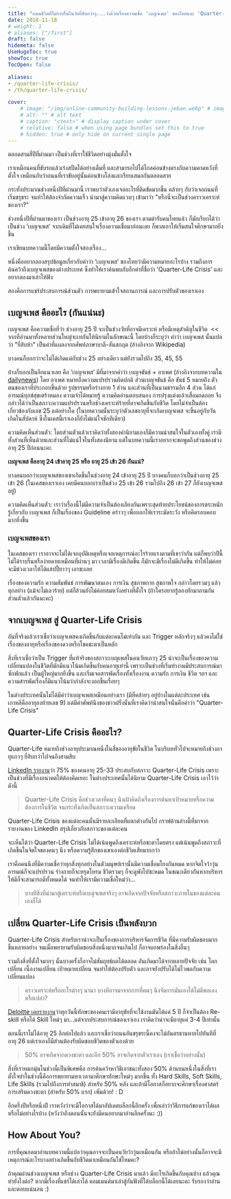 ```yaml
---
title: "ถนนชีวิตที่ไม่ราบรื่นในวัยยี่สิบกว่าๆ...ว่าด้วยเรื่องความเชื่อ 'เบญจเพส' ของไทยและ 'Quarter-Life Crisis' ของตปท."
date: 2018-11-18
# weight: 1
# aliases: ["/first"]
draft: false
hidemeta: false
UseHugoToc: true
showToc: true
TocOpen: false

aliases:
- /quarter-life-crisis/
- /th/quarter-life-crisis/

cover:
    # image: "/img/online-community-building-lessons-jeban.webp" # image path/url
    # alt: "" # alt text
    # caption: "<text>" # display caption under cover
    # relative: false # when using page bundles set this to true
    # hidden: true # only hide on current single page
---
```


ตลอดสามสี่ปีที่ผ่านมา เป็นช่วงที่เราใช้ชีวิตอย่างมุ่งมั่นตั้งใจ

เราเหมือนคนที่ขับรถแล้วเร่งสปีดได้อย่างเต็มที่ และสามารถไปได้ไกลค่อนข้างตรงกับความคาดหวังที่ตั้งใจ เหมือนกับว่าถนนที่เราขับอยู่นั้นค่อนข้างโล่งและเรียบเสมอกันตลอดสาย

กระทั่งประมาณช่วงหนึ่งปีที่ผ่านมานี้ เราพบว่าตัวเองเจออะไรที่ติดขัดมากขึ้น คล้ายๆ กับว่าเจอถนนที่เริ่มขรุขระ จนทำให้ต้องจำกัดความเร็ว นำมาสู่ความคิดแวบๆ เข้ามาว่า \"หรือนี่จะเป็นช่วงคราวเคราะห์ของเรา?\"

ช่วงหนึ่งปีที่ผ่านมาของเรา เป็นช่วงอายุ 25 เข้าอายุ 26 ของเรา ตามตำรับคนไทยแล้ว ก็มักเรียกได้ว่าเป็นช่วง ‘เบญจเพส’ จากเดิมที่ไม่เคยสนใจเรื่องความเชื่อมาก่อนเลย ก็พาลเอาให้เริ่มสนใจศึกษามากยิ่งขึ้น

เราเขียนบทความนี้โดยมีความตั้งใจสองเรื่อง...

หนึ่งคืออยากลองสรุปข้อมูลเกี่ยวกับคำว่า ‘เบญจเพส’ ของไทยว่ามีความหมายอะไรบ้าง รวมถึงการค้นคว้าถึงเบญจเพสของต่างประเทศ ซึ่งทำให้เราค้นพบกับอีกคำที่ชื่อว่า \'Quarter-Life Crisis\' และอยากลองมาเล่าให้ฟัง

สองคือการแชร์ประสบการณ์ส่วนตัว การพยายามเข้าใจสถานการณ์ และการปรับตัวของเราเอง

## เบญจเพส คืออะไร (กันแน่นะ)

เบญจเพส คือความเชื่อที่ว่า ช่วงอายุ 25 ปี จะเป็นช่วงวัยที่อาจมีเคราะห์ หรือมีเหตุสำคัญในชีวิต  << จากที่อ่านมาทั้งหลายส่วนใหญ่จะเทกันให้นิยามในลักษณะนี้ โดยบ้างก็ระบุว่า คำว่า เบญจเพส นั้นแปลว่า \"ยี่สิบห้า\" เป็นคำที่แผลงจากศัพท์ภาษาบาลี-สันสกฤต (อ้างอิงจาก Wikipedia)

บางคนก็บอกว่าจะไม่ได้เกิดแค่กับช่วง 25 อย่างเดียว แต่ยังรวมไปถึง 35, 45, 55

บ้างก็บอกเป็นอีกแนวเลย คือ ‘เบญจเพส’ มีที่มาจากคำว่า เบญจขันธ์ + อาเพศ (อ้างอิงจากบทความใน [dailynews]("https://www.dailynews.co.th/article/656488")) โดย อาเพศ หมายถึงความแปรปรวนผิดปกติ ส่วนเบญจขันธ์ คือ ขันธ์ 5 หมายถึง ตัวตนของเราที่ประกอบขึ้นด้วย รูปธรรมหรือร่างกาย 1 ส่วน และส่วนที่เป็นนามธรรมอีก 4 ส่วน ได้แก่ อารมณ์ทุกข์สุขเศร้าหมอง ความจำได้หมายรู้ ความคิดอ่านตอบสนอง การปรุงแต่งแล้วเสื่อมถดถอย จึงกล่าวได้ว่าเป็นสภาวะความแปรปรวนหรือช่วงเคราะห์ร้ายที่อาจเกิดขึ้นกับชีวิต โดยไม่จำเป็นต้องเกี่ยวข้องกับเลข 25 แต่อย่างใด (ในบทความนั้นระบุว่าตัวเลขอายุที่จะเกิดเบญจเพส จะขึ้นอยู่กับวันเกิดในสัปดาห์ ซึ่งในเคสนี้เราเองก็ยังไม่แน่ใจซักทีเดียว)

ความคิดเห็นส่วนตัว: โดยส่วนตัวแล้วเราคิดว่าทั้งสองคำนิยามเองก็มีความน่าสนใจในตัวเองทั้งคู่ เรามีทั้งส่วนที่เห็นด้วยและส่วนที่ไม่แน่ใจในทั้งสองนิยาม แต่ในบทความนี้เราอยากจะขอพูดถึงส่วนของช่วงอายุ 25 ปีก่อนนะคะ

**เบญจเพส คืออายุ 24 เข้าอายุ 25 หรือ อายุ 25 เข้า 26 กันแน่?**

บางคนบอกว่าเบญจเพสของเขาเกิดขึ้นในช่วงอายุ 24 เข้าอายุ 25 ปี บางคนก็บอกว่าเป็นช่วงอายุ 25 เข้า 26 (ในเคสของเราเอง เคยมีคนบอกเราเป็นช่วง 25 เข้า 26 รวมไปถึง 26 เข้า 27 ก็ยังเบญจเพสอยู่)

ความคิดเห็นส่วนตัว: เราว่าเรื่องนี้ไม่มีความจำเป็นต้องเถียงกันเพราะสุดท้ายประโยชน์ของการตระหนักรู้เกี่ยวกับ เบญจเพส ก็เป็นเรื่องของ Guideline คร่าวๆ เพื่อบอกให้เราระมัดระวัง หรือคิดรอบคอบมากยิ่งขึ้น

### เบญจเพสของเรา

ในเคสของเรา เราอาจจะไม่ได้เจออุบัติเหตุหรือเจอเหตุการณ์อะไรร้ายแรงตามที่เขาว่ากัน แต่ก็พบว่าปีนี้ไม่ได้ราบรื่นหรือง่ายดายเหมือนที่ผ่านๆ มา เวลามีเรื่องดีเกิดขึ้น ก็มักจะมีเรื่องไม่ดีเกิดขึ้น ทำให้ไม่ค่อยจะมีช่วงเวลาให้ได้แฮปปี้ยาวๆ เอาซะเลย

เรื่องของความรัก ความสัมพันธ์ การพัฒนาตนเอง การเงิน สุขภาพกาย สุขภาพใจ กล่าวโดยรวมๆ แล้วทุกอย่าง (แม้จะไม่เลวร้าย) แต่ก็ล้วนยังไม่ค่อยสมหวังอย่างที่ตั้งใจ (ถ้าใครอยากรู้ลองทักมาถามกันส่วนตัวแล้วกันนะคะ)

## จากเบญจเพส สู่ Quarter-Life Crisis

อันที่จริงแล้วเราเชื่อว่าเบญจเพสคงเกิดขึ้นกับแต่ละคนไม่เท่ากัน และ Trigger หลักจริงๆ แล้วคงไม่ใช่เรื่องของอายุหรือเรื่องของดวงหรือโชคชะตาเป็นหลัก

สิ่งที่เราเชื่อว่าเป็น Trigger ที่แท้จริงของสถาวะเบญเพสในคนวัยแถวๆ 25 น่าจะเป็นเรื่องของความเปลี่ยนแปลงในชีวิตที่มักมีแนวโน้มเกิดขึ้นกับคนอายุเท่านี้ เพราะเป็นช่วงที่เริ่มทำงานมีประสบการณ์มาซักพักแล้ว เป็นผู้ใหญ่มากยิ่งขึ้น และเริ่มเจอสารพัดเรื่องทั้งเรื่องงาน ความรัก การเงิน ชีวิต ฯลฯ และความสารพัดเรื่องก็มีแนวโน้มว่ากำลังจะงอกขึ้นเรื่อยๆ

ในต่างประเทศนั้นไม่ได้มีคำว่าเบญจเพสเหมือนอย่างเรา (มีที่คล้ายๆ อยู่บ้างในแต่ละประเทศ เช่น เกาหลีคืออายุลงท้ายเลข 9) แต่มีคำศัพท์นึงของชาวฝรั่งนั้นที่เราคิดว่าน่าสนใจนั่นคือคำว่า "Quarter-Life Crisis"

## Quarter-Life Crisis คืออะไร?

Quarter-Life หมายถึงช่วงอายุประมาณหนึ่งในสี่ของอายุขัยในชีวิต ในบริบททั่วไปจะหมายถึงช่วงอายุแถวๆ ยี่สิบกว่าไปจนถึงสามสิบ 

[LinkedIn รายงาน]("https://blog.linkedin.com/2017/november/15/encountering-a-quarter-life-crisis-you-are-not-alone")ว่า 75% ของคนอายุ 25-33 ประสบกับสภาวะ Quarter-Life Crisis เพราะเป็นช่วงที่มีเรื่องอนาคตให้ต้องคิดเยอะ ในต่างประเทศนั้นได้นิยาม Quarter-Life Crisis เอาไว้ว่าดังนี้

> Quarter-Life Crisis คือช่วงเวลาที่คนๆ นึงเฝ้าคิดถึงเรื่องการค้นหาเป้าหมายหรือความต้องการในชีวิต จนกระทั่งเกิดเป็นสภาวะความเครียด

Quarter-Life Crisis ของแต่ละคนนั้นมีรายละเอียดที่แตกต่างกันไป กราฟด้านล่างนี้ที่มาจากรายงานของ LinkedIn สรุปเกี่ยวกับสภาวะของแต่ละคน

จะเห็นได้ว่า Quarter-Life Crisis ไม่ได้เน้นพูดถึงเคราะห์หรือชะตาโดยตรง แต่เน้นพูดถึงสภาวะที่เกิดขึ้นในจิตใจของคนๆ นึง หรือความรู้สึกของเขาเองต่อชีวิตเสียมากกว่า 

เราคือคนนึงที่มีความเชื่อว่าทุกสิ่งทุกอย่างในตัวมนุษย์เรานั้นมีความเชื่อมโยงกันหมด หากจิตใจว้าวุ่น อารมณ์ก็จะแปรปรวน ร่างกายก็จะทรุดโทรม ชีวิตรวมๆ ก็จะดูพังไปซะหมด ในขณะเดียวกันหากบริหารให้ดีก็จะสามารถดีทั้งหมดได้ จนทำให้เรามีความเชื่อใหม่ว่า...

> บางทีสิ่งที่นำมาสู่เคราะห์หรือเบญจเพสจริงๆ อาจเกิดจากปัจจัยหรือสภาวะภายในของแต่ละคนเองก็ได้

## เปลี่ยน Quarter-Life Crisis เป็นพลังบวก

Quarter-Life Crisis สำหรับเราน่าจะเป็นเรื่องของการบริหารจัดการชีวิต ที่มีความรับผิดชอบมากขึ้นหลายอย่าง จนเมื่อพยายามรับผิดชอบสิ่งหนึ่งมากจนเกินไป ก็อาจบกพร่องในสิ่งอื่นๆ

รวมถึงสิ่งที่ตั้งใจมากๆ นั้นบางครั้งก็อาจไม่สัมฤทธ์ผลได้ตลอด อันเกิดมาได้จากหลายปัจจัย เช่น โลกเปลี่ยน เนื้องานเปลี่ยน เป้าหมายเปลี่ยน จนทำให้ต้องปรับตัว และอาจยังปรับได้ไม่ไวพอกับความเปลี่ยนแปลง

> คราวเคราะห์หรืออะไรต่างๆ นานา บางทีอาจมาจากการที่คนๆ นึงจัดการมันเองได้ไม่ดีพอเองหรือเปล่า?

[Deloitte เคยรายงาน]("https://www2.deloitte.com/insights/us/en/focus/human-capital-trends/2017/learning-in-the-digital-age.html")ว่าทุกวันนี้ทักษะของคนเรามีอายุขัยที่จะใช้งานมันได้แค่ 5 ปี ก็จำเป็นต้อง Re-skill หรือได้ Skill ใหม่ๆ มา...แต่จากประสบการณ์ของเราเอง เราคิดว่าน่าจะมีอายุแค่ 3-4 ปีเท่านั้น  

ตอนนี้เราไม่ได้อายุ 25 อีกต่อไปแล้ว และเราเชื่อว่าถนนอันขรุขระนี้คงจะไม่อันตรธานหายไปทันทีที่อายุ 26 แต่เราเองก็มีส่วนต้องรับผิดชอบชีวิตของตัวเองด้วย 

> 50% อาจเกิดจากดวงชะตา และอีก 50% อาจเกิดจากตัวเราเอง (เราเชื่อว่าอย่างนั้น)

สิ่งที่เราหมกมุ่นในช่วงนี้เป็นพิเศษคือ การค้นคว้าหาวิธีเอาชนะทั้งสอง 50% ด้านบนหนึ่งในสิ่งที่เราตั้งใจทำในช่วงนี้คือการพยายามหาเวลามาศึกษาทักษะใหม่ๆ มากขึ้น ทั้ง Hard Skills, Soft Skills, Life Skills (รวมไปถึงการทำสมาธิ) สำหรับ 50% หลัง และถ้ามีโอกาสก็อยากจะศึกษาเรื่องศาสตร์การเสริมดวงชะตา (สำหรับ 50% แรก) เพิ่มด้วย! : D

อีกครึ่งปีหรือหนึ่งปี เราหวังว่าจะมีโอกาสได้มาอัปเดตบล็อกนี้อีกครั้ง เพื่อเล่าว่าวิธีการแก้ของเราได้ผลหรือไม่อย่างไรบ้าง (หวังว่าถึงตอนนั้นจะยังมีคนอยากมาอ่านอีกครั้งนะ :))

## How About You?

การที่คุณกดมาอ่านบทความนี้แปลว่าคุณอาจจะเป็นคนวัยว้าวุ่นเหมือนกัน หรือถ้าไม่อย่างนั้นก็อาจจะมีเหตุการณ์อะไรบางอย่างเกิดขึ้นกับชีวิตมาเหมือนกันใช่ไหมคะ? 

ถ้าคุณผ่านช่วงเบญจเพส หรือช่วง Quarter-Life Crisis มาแล้ว มีอะไรเกิดขึ้นกับคุณบ้าง แล้วคุณทำยังไงต่อ? หากมีเรื่องที่แชร์ได้เล่าได้ คอมเมนต์มาเล่าสู่กันฟังที่ใต้บล็อกนี้ได้เลยนะคะ รับรองว่าอ่านและตอบแน่นอน :)
